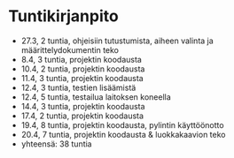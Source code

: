 # Tuntikirjanpito

-  27.3, 2 tuntia, ohjeisiin tutustumista, aiheen valinta ja määrittelydokumentin teko 
- 8.4, 3 tuntia, projektin koodausta
- 10.4, 2 tuntia, projektin koodausta
- 11.4, 3 tuntia, projektin koodausta
- 12.4, 3 tuntia, testien lisäämistä
- 12.4, 5 tuntia, testailua laitoksen koneella
- 14.4, 3 tuntia, projektin koodausta
- 17.4, 2 tuntia, projektin koodausta
- 19.4, 8 tuntia, projektin koodausta, pylintin käyttöönotto
- 20.4, 7 tuntia, projektin koodausta & luokkakaavion teko
- yhteensä: 38 tuntia 
